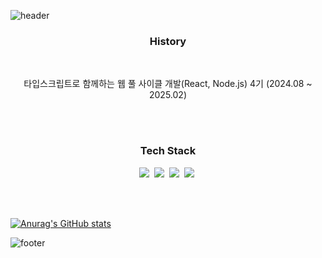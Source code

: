 ![header](https://capsule-render.vercel.app/api?type=waving&color=timeGradient&height=230&section=header&text=leechan&desc=github%20profile&fontSize=60&animation=fadeIn&fontAlign=70&fontAlignY=30&descSize=30&descAlign=80&descAlignY=50)

<h3 align="center"> History </h3>
<br>
<p align="center">
   타입스크립트로 함께하는 웹 풀 사이클 개발(React, Node.js) 4기 (2024.08 ~ 2025.02)
</p>
<br>
<br>

<h3 align="center"> Tech Stack </h3>
<p align="center">
  <img src="https://img.shields.io/badge/React-61DAFB?style=flat-square&logo=react&logoColor=white"/></a>&nbsp 
  <img src="https://img.shields.io/badge/Javascript-fcd12a?style=flat-square&logo=javascript&logoColor=white"/></a>&nbsp 
  <img src="https://img.shields.io/badge/HTML-e34f26?style=flat-square&logo=html5&logoColor=white"/></a>&nbsp 
  <img src="https://img.shields.io/badge/CSS-1572B6?style=flat-square&logo=css3&logoColor=white"/></a>&nbsp 
</p>
<br>
<br>

[![Anurag's GitHub stats](https://github-readme-stats.vercel.app/apidlcks0601=anuraghazra)](https://github.com/anuraghazra/github-readme-stats)

![footer](https://capsule-render.vercel.app/api?type=waving&color=timeGradient&height=200&section=footer&text=Thank%20You&fontSize=60&fontAlignY=70&fontAlign=80)
